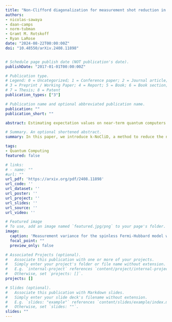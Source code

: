 ```yaml
---
title: "Non-Clifford diagonalization for measurement shot reduction in quantum expectation value estimation"
authors:
- nicolas-sawaya
- daan-camps
- norm-tubman
- Gramt M. Rotskoff
- Ryan LaRose
date: "2024-08-22T00:00:00Z"
doi: "10.48550/arXiv.2408.11898"


# Schedule page publish date (NOT publication's date).
publishDate: "2017-01-01T00:00:00Z"

# Publication type.
# Legend: 0 = Uncategorized; 1 = Conference paper; 2 = Journal article;
# 3 = Preprint / Working Paper; 4 = Report; 5 = Book; 6 = Book section;
# 7 = Thesis; 8 = Patent
publication_types: ["3"]

# Publication name and optional abbreviated publication name.
publication: ""
publication_short: ""

abstract: Estimating expectation values on near-term quantum computers often requires a prohibitively large number of measurements. One widely-used strategy to mitigate this problem has been to partition an operator's Pauli terms into sets of mutually commuting operators. Here, we introduce a method that relaxes this constraint of commutativity, instead allowing for entirely arbitrary terms to be grouped together, save a locality constraint. The key idea is that we decompose the operator into arbitrary tensor products with bounded tensor size, ignoring Pauli commuting relations. This method -- named k-NoCliD (k-local non-Clifford diagonalization) -- allows one to measure in far fewer bases in most cases, often (though not always) at the cost of increasing the circuit depth. We introduce several partitioning algorithms tailored to both fermionic and bosonic Hamiltonians. For electronic structure, vibrational structure, Fermi-Hubbard, and Bose-Hubbard Hamiltonians, we show that k-NoCliD reduces the number of circuit shots, often by a very large margin.

# Summary. An optional shortened abstract.
summary: In this paper, we introduce k-NoCliD, a method to reduce the number of measurements for estimating expectation values that relaxes the constraint of commutativity.

tags:
- Quantum Computing
featured: false

# links:
# - name: ""
#url: ""
url_pdf: 'https://arxiv.org/pdf/2408.11898'
url_code: ''
url_dataset: ''
url_poster: ''
url_project: ''
url_slides: ''
url_source: ''
url_video: ''

# Featured image
# To use, add an image named `featured.jpg/png` to your page's folder. 
image:
  caption: 'Measurement variance for the spinless Fermi-Hubbard model with a variety of measurement strategies.'
  focal_point: ""
  preview_only: false

# Associated Projects (optional).
#   Associate this publication with one or more of your projects.
#   Simply enter your project's folder or file name without extension.
#   E.g. `internal-project` references `content/project/internal-project/index.md`.
#   Otherwise, set `projects: []`.
projects: []

# Slides (optional).
#   Associate this publication with Markdown slides.
#   Simply enter your slide deck's filename without extension.
#   E.g. `slides: "example"` references `content/slides/example/index.md`.
#   Otherwise, set `slides: ""`.
slides: ""
---
```

